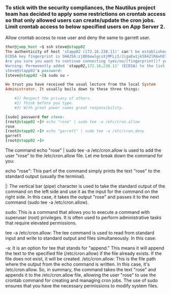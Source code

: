 ### To stick with the security compliances, the Nautilus project team has decided to apply some restrictions on crontab access so that only allowed users can create/update the cron jobs. Limit crontab access to below specified users on App Server 2.



Allow crontab access to rose user and deny the same to garrett user.

```ruby
thor@jump_host ~$ ssh steve@stapp02
The authenticity of host 'stapp02 (172.16.238.11)' can't be established.
ECDSA key fingerprint is SHA256:zjBE6ewlgcsXjMFLjI/JigaEw1jk5842lRAxhEliWd4.
Are you sure you want to continue connecting (yes/no/[fingerprint])? yes
Warning: Permanently added 'stapp02,172.16.238.11' (ECDSA) to the list of known hosts.
steve@stapp02's password: 
[steve@stapp02 ~]$ sudo su -

We trust you have received the usual lecture from the local System
Administrator. It usually boils down to these three things:

    #1) Respect the privacy of others.
    #2) Think before you type.
    #3) With great power comes great responsibility.

[sudo] password for steve: 
[root@stapp02 ~]# echo "rose" | sudo tee -a /etc/cron.allow
rose
[root@stapp02 ~]# echo "garrett" | sudo tee -a /etc/cron.deny
garrett
[root@stapp02 ~]#
```

The command echo "rose" | sudo tee -a /etc/cron.allow is used to add the user "rose" to the /etc/cron.allow file. Let me break down the command for you:

echo "rose": This part of the command simply prints the text "rose" to the standard output (usually the terminal).

|: The vertical bar (pipe) character is used to take the standard output of the command on the left side and use it as the input for the command on the right side. In this case, it takes the output "rose" and passes it to the next command (sudo tee -a /etc/cron.allow).

sudo: This is a command that allows you to execute a command with superuser (root) privileges. It is often used to perform administrative tasks that require elevated permissions.

tee -a /etc/cron.allow: The tee command is used to read from standard input and write to standard output and files simultaneously. In this case:

-a: It is an option for tee that stands for "append." This means it will append the text to the specified file (/etc/cron.allow) if the file already exists. If the file does not exist, it will be created.
/etc/cron.allow: This is the file path where the output from the echo command is written. In this case, it's /etc/cron.allow.
So, in summary, the command takes the text "rose" and appends it to the /etc/cron.allow file, allowing the user "rose" to use the crontab command for creating and managing cron jobs. The use of sudo ensures that you have the necessary permissions to modify system files.
